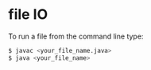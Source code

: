 # file IO


To run a file from the command line type: 
```bash
$ javac <your_file_name.java>
$ java <your_file_name>
```